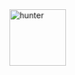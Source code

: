 
<img src="https://github.com/user-attachments/assets/6a9607e6-16f1-4b7c-b275-2e07beaa6a76" alt="hunter" width="100"/>
